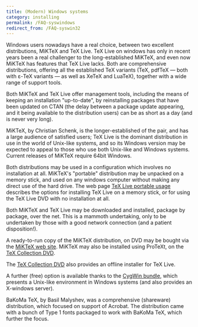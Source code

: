 ```yaml
---
title: (Modern) Windows systems
category: installing
permalink: /FAQ-syswindows
redirect_from: /FAQ-syswin32
---
```


Windows users nowadays have a real choice, between two excellent
distributions, MiKTeX and TeX&nbsp;Live.  TeX&nbsp;Live on windows has
only in recent years been a real challenger to the long-established
MiKTeX, and even now MiKTeX has features that TeX&nbsp;Live lacks.
Both are comprehensive
distributions, offering all the established TeX variants (TeX,
pdfTeX&nbsp;&mdash; both with &epsilon;-TeX variants&nbsp;&mdash; as well as XeTeX and
LuaTeX), together with a wide range of support tools.

Both MiKTeX and TeX&nbsp;Live offer management tools, including the
means of keeping an installation "up-to-date", by reinstalling
packages that have been updated on CTAN (the delay between a
package update appearing, and it being available to the distribution
users) can be as short as a day (and is never very long).

MiKTeX, by Christian Schenk, is the longer-established of the pair,
and has a large audience of satisfied users; TeX&nbsp;Live is the
dominant distribution in use in the world of Unix-like systems, and so
its Windows version may be expected to appeal to those who use both
Unix-like and Windows systems.  Current releases of MiKTeX require
64bit Windows.

Both distributions may be used in a configuration which involves no
installation at all.  MiKTeX's "portable" distribution may be
unpacked on a memory stick, and used on any windows computer without
making any direct use of the hard drive.  The web page 
[TeX&nbsp;Live portable usage](https://www.tug.org/texlive/portable.html)
describes the options for installing TeX&nbsp;Live on a memory stick, or
for using the TeX&nbsp;Live DVD with no installation at all.

Both MiKTeX and TeX&nbsp;Live may be downloaded and installed, package
by package, over the net.  This is a mammoth undertaking, only to be
undertaken by those with a good network connection (and a patient
disposition!).

A ready-to-run copy of the MiKTeX distribution,
on DVD may be bought via the 
[MiKTeX web site](https://www.miktex.org/cd/).  MiKTeX may
also be installed using ProTeXt, on the 
[TeX Collection DVD](FAQ-CD).

The [TeX Collection DVD](FAQ-CD) also provides an
offline installer for TeX&nbsp;Live.

A further (free) option is available thanks to the
[CygWin bundle](https://www.cygwin.com), which presents a
Unix-like environment in Windows systems (and also provides an
X-windows server).

BaKoMa TeX, by Basil Malyshev, was a comprehensive (shareware)
distribution, which focused on support of Acrobat.  The distribution
came with a bunch of Type&nbsp;1 fonts packaged to work with BaKoMa
TeX, which further the focus.

